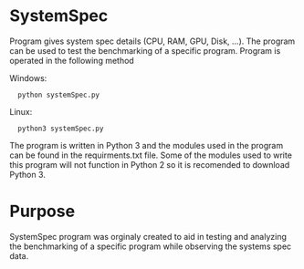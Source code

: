 # SystemSpec
Program gives system spec details (CPU, RAM, GPU, Disk, ...). The program can be used to test the benchmarking of a specific program. Program is operated in the following method

Windows:
      
      python systemSpec.py

Linux:
      
      python3 systemSpec.py


The program is written in Python 3 and the modules used in the program can be found in the requirments.txt file. Some of the modules used to write this program will not function in Python 2 so it is recomended to download Python 3.

# Purpose
SystemSpec program was orginaly created to aid in testing and analyzing the benchmarking of a specific program while observing the systems spec data.
